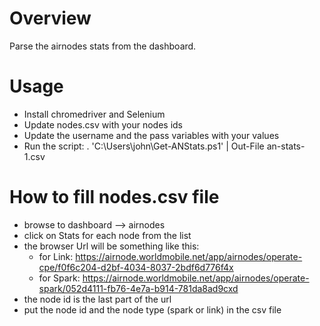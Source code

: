 # Overview
Parse the airnodes stats from the dashboard.

# Usage
- Install chromedriver and Selenium
- Update nodes.csv with your nodes ids
- Update the username and the pass variables with your values
- Run the script: . 'C:\Users\john\Get-ANStats.ps1' | Out-File an-stats-1.csv

# How to fill nodes.csv file
- browse to dashboard --> airnodes
- click on Stats for each node from the list
- the browser Url will be something like this:
  - for Link: https://airnode.worldmobile.net/app/airnodes/operate-cpe/f0f6c204-d2bf-4034-8037-2bdf6d776f4x
  - for Spark: https://airnode.worldmobile.net/app/airnodes/operate-spark/052d4111-fb76-4e7a-b914-781da8ad9cxd
- the node id is the last part of the url
- put the node id and the node type (spark or link) in the csv file

